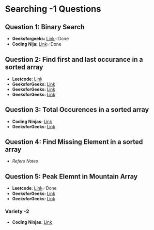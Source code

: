 # Searching -1 Questions

## Question 1: Binary Search
- **Geeksforgeeks:** [Link](https://practice.geeksforgeeks.org/problems/who-will-win-1587115621/1)✅Done
- **Coding Nija:** [Link](https://www.codingninjas.com/studio/problems/binary-search_972?leftPanelTab=0)✅Done

## Question 2: Find first and last occurance in a sorted array
- **Leetcode:** [Link](https://leetcode.com/problems/find-first-and-last-position-of-element-in-sorted-array/description/)
- **GeeksforGeeks:** [Link](https://practice.geeksforgeeks.org/problems/first-and-last-occurrences-of-x2041/1) 
- **GeeksforGeeks:** [Link](https://practice.geeksforgeeks.org/problems/find-first-and-last-occurrence-of-x0849/1)
- **GeeksforGeeks:** [Link](https://practice.geeksforgeeks.org/problems/last-duplicate-element-in-a-sorted-array5539/1)

## Question 3: Total Occurences in a sorted array 
- **Coding Ninjas:** [Link](https://practice.geeksforgeeks.org/problems/last-duplicate-element-in-a-sorted-array5539/1)
- **GeeksforGeeks:** [Link](https://practice.geeksforgeeks.org/problems/number-of-occurrence2259/1)

## Question 4: Find Missing Element in a sorted array
- *Refers Notes*

## Question 5: Peak Elemnt in Mountain Array
- **Leetcode:** [Link](https://leetcode.com/problems/peak-index-in-a-mountain-array/description/)✅Done
- **GeeksforGeeks:** [Link](https://practice.geeksforgeeks.org/problems/peak-element/1)
- **GeeksforGeeks:** [Link](https://practice.geeksforgeeks.org/problems/find-the-highest-number2259/1)

### Variety -2
- **Coding Ninjas:** [Link](https://www.codingninjas.com/studio/problems/find-peak-element_1081482)